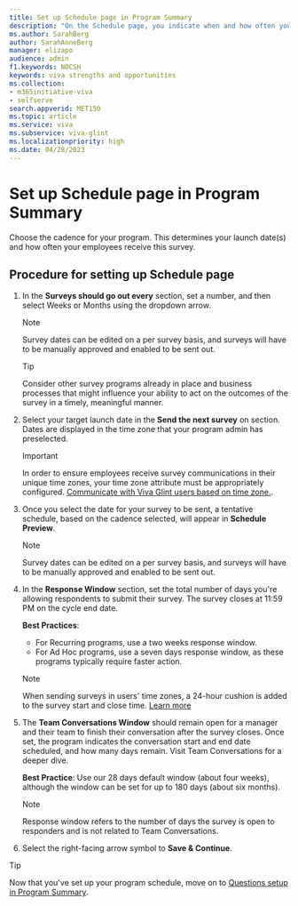 ```yaml
---
title: Set up Schedule page in Program Summary
description: "On the Schedule page, you indicate when and how often your survey program is sent."
ms.author: SarahBerg
author: SarahAnneBerg
manager: elizapo
audience: admin
f1.keywords: NOCSH
keywords: viva strengths and opportunities
ms.collection:  
- m365initiative-viva
- selfserve 
search.appverid: MET150 
ms.topic: article
ms.service: viva
ms.subservice: viva-glint
ms.localizationpriority: high
ms.date: 04/28/2023
---
```


# Set up Schedule page in Program Summary

Choose the cadence for your program. This determines your launch date(s) and how often your employees receive this survey.   

## Procedure for setting up Schedule page

1. In the **Surveys should go out every** section, set a number, and then select Weeks or Months using the dropdown arrow.

   > [!NOTE]
   > Survey dates can be edited on a per survey basis, and surveys will have to be manually approved and enabled to be sent out.

   > [!TIP]
   > Consider other survey programs already in place and business processes that might influence your ability to act on the outcomes of the survey in a timely, meaningful manner.


1. Select your target launch date in the **Send the next survey** on section. Dates are displayed in the time zone that your program admin has preselected.

   >[!IMPORTANT]
   >In order to ensure employees receive survey communications in their unique time zones, your time zone attribute must be appropriately configured. [Communicate with Viva Glint users based on time zone.](/../../viva/glint/setup/time-zones).

1. Once you select the date for your survey to be sent, a tentative schedule, based on the cadence selected, will appear in **Schedule Preview**.

   > [!NOTE]
   > Survey dates can be edited on a per survey basis, and surveys will have to be manually approved and enabled to be sent out.

1. In the **Response Window** section, set the total number of days you're allowing respondents to submit their survey. The survey closes at 11:59 PM on the cycle end date.

   **Best Practices**:

   - For Recurring programs, use a two weeks response window.   
   - For Ad Hoc programs, use a seven days response window, as these programs typically require faster action.
  
   > [!NOTE]
   > When sending surveys in users' time zones, a 24-hour cushion is added to the survey start and close time. [Learn more](https://go.microsoft.com/fwlink/?linkid=2255796)
 
1. The **Team Conversations Window** should remain open for a manager and their team to finish their conversation after the survey closes. Once set, the program indicates the conversation start and end date scheduled, and how many days remain. Visit Team Conversations for a deeper dive.

   **Best Practice**: Use our 28 days default window (about four weeks), although the window can be set for up to 180 days (about six months). 

   > [!NOTE]
   > Response window refers to the number of days the survey is open to responders and is not related to Team Conversations.
 
1. Select the right-facing arrow symbol to **Save & Continue**.  

> [!TIP]
> Now that you've set up your program schedule, move on to [Questions setup in Program Summary](https://go.microsoft.com/fwlink/?linkid=2231342).
